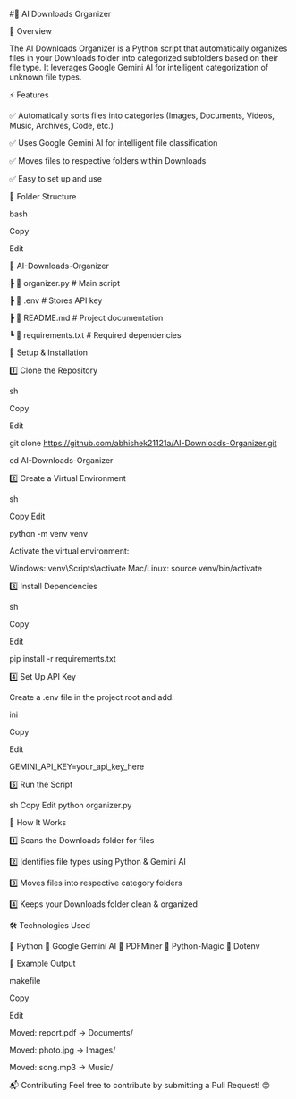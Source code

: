 #📝 AI Downloads Organizer

📌 Overview

The AI Downloads Organizer is a Python script that automatically organizes files in your Downloads folder into categorized subfolders based on their file type. It leverages Google Gemini AI for intelligent categorization of unknown file types.

⚡ Features

✅ Automatically sorts files into categories (Images, Documents, Videos, Music, Archives, Code, etc.)

✅ Uses Google Gemini AI for intelligent file classification

✅ Moves files to respective folders within Downloads

✅ Easy to set up and use


📂 Folder Structure

bash

Copy

Edit


📁 AI-Downloads-Organizer

 ┣ 📜 organizer.py       # Main script
 
 ┣ 📜 .env               # Stores API key
 
 ┣ 📜 README.md          # Project documentation
 
 ┗ 📜 requirements.txt   # Required dependencies
 
🔧 Setup & Installation


1️⃣ Clone the Repository

sh

Copy

Edit

git clone https://github.com/abhishek21121a/AI-Downloads-Organizer.git

cd AI-Downloads-Organizer


2️⃣ Create a Virtual Environment

sh

Copy
Edit

python -m venv venv

Activate the virtual environment:

Windows: venv\Scripts\activate
Mac/Linux: source venv/bin/activate


3️⃣ Install Dependencies

sh

Copy

Edit

pip install -r requirements.txt


4️⃣ Set Up API Key

Create a .env file in the project root and add:

ini

Copy

Edit

GEMINI_API_KEY=your_api_key_here


5️⃣ Run the Script

sh
Copy
Edit
python organizer.py


📜 How It Works

1️⃣ Scans the Downloads folder for files

2️⃣ Identifies file types using Python & Gemini AI

3️⃣ Moves files into respective category folders

4️⃣ Keeps your Downloads folder clean & organized



🛠 Technologies Used

🔹 Python
🔹 Google Gemini AI
🔹 PDFMiner
🔹 Python-Magic
🔹 Dotenv


📌 Example Output

makefile

Copy

Edit

Moved: report.pdf → Documents/

Moved: photo.jpg → Images/

Moved: song.mp3 → Music/


📬 Contributing
Feel free to contribute by submitting a Pull Request! 😊

